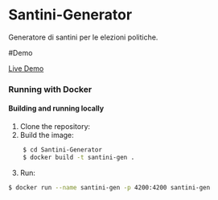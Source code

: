 # Santini-Generator
Generatore di santini per le elezioni politiche.

#Demo

[Live Demo](https://unict-dmi.github.io/Santini-Generator/)

### Running with Docker

#### Building and running locally

1. Clone the repository:
2. Build the image:
```bash
    $ cd Santini-Generator
    $ docker build -t santini-gen .
```
3. Run:
```bash
$ docker run --name santini-gen -p 4200:4200 santini-gen
```